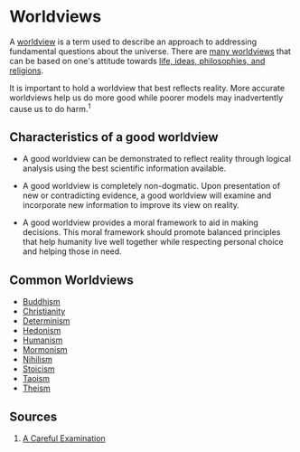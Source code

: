 # Worldviews
A [worldview](https://en.wikipedia.org/wiki/Worldview#Philosophical) is a term used to describe an approach to addressing fundamental questions about the universe. There are [many worldviews](https://en.wikipedia.org/wiki/List_of_philosophies) that can be based on one's attitude towards [life, ideas, philosophies, and religions](https://en.wikipedia.org/wiki/Worldview#Types_of_worldviews).

It is important to hold a worldview that best reflects reality. More accurate worldviews help us do more good while poorer models may inadvertently cause us to do harm.<sup>1</sup>

## Characteristics of a good worldview

- A good worldview can be demonstrated to reflect reality through logical analysis using the best scientific information available.

- A good worldview is completely non-dogmatic. Upon presentation of new or contradicting evidence, a good worldview will examine and incorporate new information to improve its view on reality.

- A good worldview provides a moral framework to aid in making decisions. This moral framework should promote balanced principles that help humanity live well together while respecting personal choice and helping those in need.


## Common Worldviews
- [Buddhism](buddhism.md)
- [Christianity](christianity.md)
- [Determinism](determinism.md)
- [Hedonism](hedonism.md)
- [Humanism](humanism.md)
- [Mormonism](mormonism.md)
- [Nihilism](nihilism.md)
- [Stoicism](stoicism.md)
- [Taoism](taoism.md)
- [Theism](theism.md)


## Sources
1. [A Careful Examination](https://faenrandir.github.io/a_careful_examination/summary-of-my-beliefs/)
